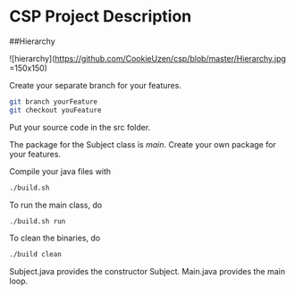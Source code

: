 # CSP Project Description

##Hierarchy

![hierarchy](https://github.com/CookieUzen/csp/blob/master/Hierarchy.jpg =150x150)

Create your separate branch for your features.
```bash
git branch yourFeature
git checkout youFeature
```

Put your source code in the src folder.

The package for the Subject class is *main*.
Create your own package for your features.

Compile your java files with
```bash
./build.sh
```

To run the main class, do
```bash
./build.sh run
```

To clean the binaries, do 
```bash
./build clean
```

Subject.java provides the constructor Subject.
Main.java provides the main loop.
